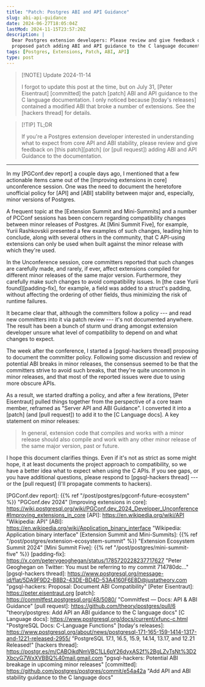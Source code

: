```yaml
---
title: "Patch: Postgres ABI and API Guidance"
slug: abi-api-guidance
date: 2024-06-27T18:05:04Z
lastMod: 2024-11-15T23:57:20Z
description: |
  Dear Postgres extension developers: Please review and give feedback on the
  proposed patch adding ABI and API guidance to the C language documentation.
tags: [Postgres, Extensions, Patch, ABI, API]
type: post
---
```


> [!NOTE] Update 2024-11-14
>
> I forgot to update this post at the time, but on July 31, [Peter Eisentraut]
> [committed] the patch [patch] ABI and API guidance to the C language
> documentation. I only noticed because [today's releases] contained a
> modified ABI that broke a number of extensions. See the [hackers thread] for
> details.

> [!TIP] TL;DR
>
> If you're a Postgres extension developer interested in understanding what to
> expect from core API and ABI stability, please review and give feedback on
> [this patch][patch] (or [pull request]) adding ABI and API Guidance to the
> documentation.

----

In my [PGConf.dev report] a couple days ago, I mentioned that a few actionable
items came out of the [Improving extensions in core] unconference session. One
was the need to document the heretofore unofficial policy for [API] and [ABI]
stability between major and, especially, minor versions of Postgres.

A frequent topic at the [Extension Summit and Mini-Summits] and a number of
PCConf sessions has been concern regarding compatibility changes between minor
releases of Postgres. At [Mini Summit Five], for example, Yurii Rashkovskii
presented a few examples of such changes, leading him to conclude, along with
several others in the community, that C API-using extensions can only be used
when built against the minor release with which they're used.

In the Unconference session, core committers reported that such changes are
carefully made, and rarely, if ever, affect extensions compiled for different
minor releases of the same major version. Furthermore, they carefully make
such changes to avoid compatibility issues. In [the case Yurii
found][padding-fix], for example, a field was added to a struct's padding,
without affecting the ordering of other fields, thus minimizing the risk of
runtime failures.

It became clear that, although the committers follow a policy --- and read new
committers into it via patch review --- it's not documented anywhere. The
result has been a bunch of sturm und drang amongst extension developer unsure
what level of compatibility to depend on and what changes to expect.

The week after the conference, I started a [pgsql-hackers thread] proposing to
document the committer policy. Following some discussion and review of
potential ABI breaks in minor releases, the consensus seemed to be that the
committers strive to avoid such breaks, that they're quite uncommon in minor
releases, and that most of the reported issues were due to using more obscure
APIs.

As a result, we started drafting a policy, and after a few iterations, [Peter
Eisentraut] pulled things together from the perspective of a core team member,
reframed as "Server API and ABI Guidance". I converted it into a [patch] (and
[pull request]) to add it to the [C Language docs]. A key statement on minor
releases:

> In general, extension code that compiles and works with a minor release
> should also compile and work with any other minor release of the same major
> version, past or future.

I hope this document clarifies things. Even if it's not as strict as some
might hope, it at least documents the project approach to compatibility, so we
have a better idea what to expect when using the C APIs. If you see gaps, or
you have additional questions, please respond to [pgsql-hackers thread] --- or
the [pull request] (I'll propagate comments to hackers).

  [PGConf.dev report]: {{% ref "/post/postgres/pgconf-future-ecosystem" %}}
    "PGConf.dev 2024"
  [Improving extensions in core]: https://wiki.postgresql.org/wiki/PGConf.dev_2024_Developer_Unconference#Improving_extensions_in_core
  [API]: https://en.wikipedia.org/wiki/API "Wikipedia: API"
  [ABI]: https://en.wikipedia.org/wiki/Application_binary_interface
    "Wikipedia: Application binary interface"
  [Extension Summit and Mini-Summits]: {{% ref "/post/postgres/extension-ecosystem-summit" %}}
    "Extension Ecosystem Summit 2024"
  [Mini Summit Five]: {{% ref "/post/postgres/mini-summit-five" %}}
  [padding-fix]: https://x.com/petervgeoghegan/status/1785720228237717627
    "Peter Geoghegan on Twitter: You must be referring to my commit 714780dc…"
  [pgsql-hackers thread]: https://www.postgresql.org/message-id/flat/5DA9F9D2-B8B2-43DE-BD4D-53A4160F6E8D@justatheory.com
    "pgsql-hackers: Proposal: Document ABI Compatibility"
  [Peter Eisentraut]: https://peter.eisentraut.org
  [patch]: https://commitfest.postgresql.org/48/5080/
    "Commitfest — Docs: API & ABI Guidance"
  [pull request]: https://github.com/theory/postgres/pull/6
    "theory/postgres: Add API an ABI guidance to the C language docs"
  [C Language docs]: https://www.postgresql.org/docs/current/xfunc-c.html
    "PostgreSQL Docs: C-Language Functions"
  [today's releases]: https://www.postgresql.org/about/news/postgresql-171-165-159-1414-1317-and-1221-released-2955/
    "PostgreSQL 17.1, 16.5, 15.9, 14.14, 13.17, and 12.21 Released!"
  [hackers thread]: https://postgr.es/m/CABOikdNmVBC1LL6pY26dyxAS2f%2BgLZvTsNt%3D2XbcyG7WxXVBBQ%40mail.gmail.com
    "pgsql-hackers: Potential ABI breakage in upcoming minor releases"
  [committed]: https://github.com/postgres/postgres/commit/e54a42a
    "Add API and ABI stability guidance to the C language docs"
  